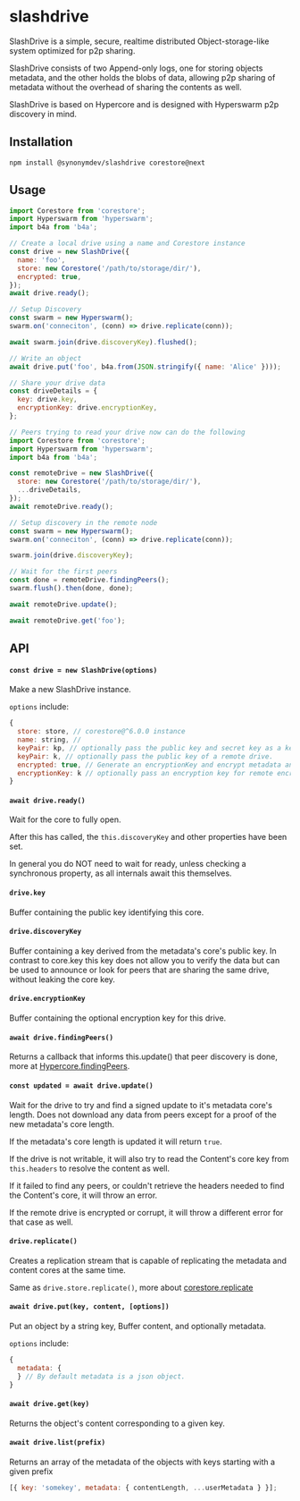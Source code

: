# slashdrive

SlashDrive is a simple, secure, realtime distributed Object-storage-like system optimized for p2p sharing.

SlashDrive consists of two Append-only logs, one for storing objects metadata, and the other holds the blobs of data, allowing p2p sharing of metadata without the overhead of sharing the contents as well.

SlashDrive is based on Hypercore and is designed with Hyperswarm p2p discovery in mind.

## Installation

```
npm install @synonymdev/slashdrive corestore@next
```

## Usage

```js
import Corestore from 'corestore';
import Hyperswarm from 'hyperswarm';
import b4a from 'b4a';

// Create a local drive using a name and Corestore instance
const drive = new SlashDrive({
  name: 'foo',
  store: new Corestore('/path/to/storage/dir/'),
  encrypted: true,
});
await drive.ready();

// Setup Discovery
const swarm = new Hyperswarm();
swarm.on('conneciton', (conn) => drive.replicate(conn));

await swarm.join(drive.discoveryKey).flushed();

// Write an object
await drive.put('foo', b4a.from(JSON.stringify({ name: 'Alice' })));

// Share your drive data
const driveDetails = {
  key: drive.key,
  encryptionKey: drive.encryptionKey,
};
```

```js
// Peers trying to read your drive now can do the following
import Corestore from 'corestore';
import Hyperswarm from 'hyperswarm';
import b4a from 'b4a';

const remoteDrive = new SlashDrive({
  store: new Corestore('/path/to/storage/dir/'),
  ...driveDetails,
});
await remoteDrive.ready();

// Setup discovery in the remote node
const swarm = new Hyperswarm();
swarm.on('conneciton', (conn) => drive.replicate(conn));

swarm.join(drive.discoveryKey);

// Wait for the first peers
const done = remoteDrive.findingPeers();
swarm.flush().then(done, done);

await remoteDrive.update();

await remoteDrive.get('foo');
```

## API

#### `const drive = new SlashDrive(options)`

Make a new SlashDrive instance.

`options` include:

```js
{
  store: store, // corestore@^6.0.0 instance
  name: string, //
  keyPair: kp, // optionally pass the public key and secret key as a key pair
  keyPair: k, // optionally pass the public key of a remote drive.
  encrypted: true, // Generate an encryptionKey and encrypt metadata and content cores with it
  encryptionKey: k // optionally pass an encryption key for remote encrypted drives, if it is a writable drive, this will be ignored.
}
```

#### `await drive.ready()`

Wait for the core to fully open.

After this has called, the `this.discoveryKey` and other properties have been set.

In general you do NOT need to wait for ready, unless checking a synchronous property, as all internals await this themselves.

#### `drive.key`

Buffer containing the public key identifying this core.

#### `drive.discoveryKey`

Buffer containing a key derived from the metadata's core's public key. In contrast to core.key this key does not allow you to verify the data but can be used to announce or look for peers that are sharing the same drive, without leaking the core key.

#### `drive.encryptionKey`

Buffer containing the optional encryption key for this drive.

#### `await drive.findingPeers()`

Returns a callback that informs this.update() that peer discovery is done, more at [Hypercore.findingPeers](https://github.com/hypercore-protocol/hypercore-next/#const-done--corefindingpeers).

#### `const updated = await drive.update()`

Wait for the drive to try and find a signed update to it's metadata core's length. Does not download any data from peers except for a proof of the new metadata's core length.

If the metadata's core length is updated it will return `true`.

If the drive is not writable, it will also try to read the Content's core key from `this.headers` to resolve the content as well.

If it failed to find any peers, or couldn't retrieve the headers needed to find the Content's core, it will throw an error.

If the remote drive is encrypted or corrupt, it will throw a different error for that case as well.

#### `drive.replicate()`

Creates a replication stream that is capable of replicating the metadata and content cores at the same time.

Same as `drive.store.replicate()`, more about [corestore.replicate](https://github.com/hypercore-protocol/corestore-next#const-stream--storereplicateopts)

#### `await drive.put(key, content, [options])`

Put an object by a string key, Buffer content, and optionally metadata.

`options` include:

```js
{
  metadata: {
  } // By default metadata is a json object.
}
```

#### `await drive.get(key)`

Returns the object's content corresponding to a given key.

#### `await drive.list(prefix)`

Returns an array of the metadata of the objects with keys starting with a given prefix

```js
[{ key: 'somekey', metadata: { contentLength, ...userMetadata } }];
```
